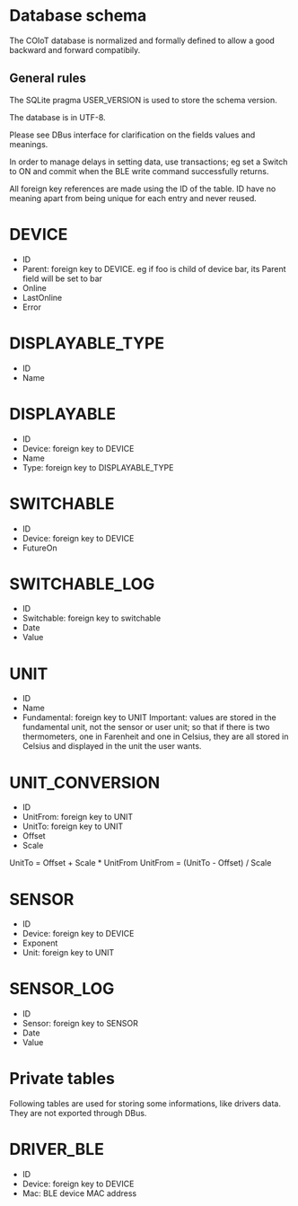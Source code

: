 # Database schema

The COIoT database is normalized and formally defined to allow a good backward and forward compatibily.

## General rules

The SQLite pragma USER_VERSION is used to store the schema version.

The database is in UTF-8.

Please see DBus interface for clarification on the fields values and meanings.

In order to manage delays in setting data, use transactions; eg set a Switch to ON and commit when
the BLE write command successfully returns.

All foreign key references are made using the ID of the table. ID have no meaning apart from
being unique for each entry and never reused.

# DEVICE
* ID
* Parent: foreign key to DEVICE. eg if foo is child of device bar, its Parent field will be set to bar
* Online
* LastOnline
* Error

# DISPLAYABLE_TYPE
* ID
* Name

# DISPLAYABLE
* ID
* Device: foreign key to DEVICE
* Name
* Type: foreign key to DISPLAYABLE_TYPE

# SWITCHABLE
* ID
* Device: foreign key to DEVICE
* FutureOn

# SWITCHABLE_LOG
* ID
* Switchable: foreign key to switchable
* Date
* Value

# UNIT
* ID
* Name
* Fundamental: foreign key to UNIT
Important: values are stored in the fundamental unit, not the sensor or user unit; so that if there
is two thermometers, one in Farenheit and one in Celsius, they are all stored in Celsius and
displayed in the unit the user wants.

# UNIT_CONVERSION
* ID
* UnitFrom: foreign key to UNIT
* UnitTo: foreign key to UNIT
* Offset
* Scale

UnitTo = Offset + Scale * UnitFrom
UnitFrom = (UnitTo - Offset) / Scale

# SENSOR
* ID
* Device: foreign key to DEVICE
* Exponent
* Unit: foreign key to UNIT

# SENSOR_LOG
* ID
* Sensor: foreign key to SENSOR
* Date
* Value

# Private tables

Following tables are used for storing some informations, like drivers data. They are not exported
through DBus.

# DRIVER_BLE
* ID
* Device: foreign key to DEVICE
* Mac: BLE device MAC address

